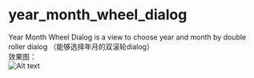 # year_month_wheel_dialog
Year Month Wheel Dialog is a view to choose year and month by double roller dialog （能够选择年月的双滚轮dialog）  
效果图：  
![Alt text](https://github.com/xuningjack/year_month_wheel_dialog/raw/master/image/finalimage.png)  
